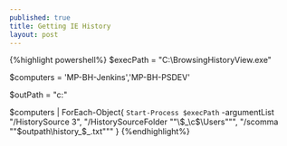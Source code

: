 ```yaml
---
published: true
title: Getting IE History
layout: post
---
```

{%highlight powershell%}
$execPath = "C:\BrowsingHistoryView.exe"

$computers = 'MP-BH-Jenkins','MP-BH-PSDEV'

$outPath = "c:\"

$computers | 
    ForEach-Object{ `
        Start-Process $execPath `
            -argumentList "/HistorySource 3", 
                          "/HistorySourceFolder ""\\$_\c$\Users""",
                          "/scomma ""$outpath\history_$_.txt"""
    }
{%endhighlight%}